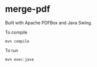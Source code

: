 # merge-pdf

Built with Apache PDFBox and Java Swing.

To compile  
```
mvn compile
```

To run  
```
mvn exec:java
```
